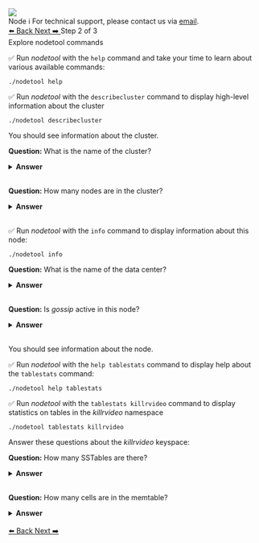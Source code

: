 <!-- TOP -->
<div class="top">
  <img class="scenario-academy-logo" src="https://datastax-academy.github.io/katapod-shared-assets/images/ds-academy-2023.svg" />
  <div class="scenario-title-section">
    <span class="scenario-title">Node</span>
    <span class="scenario-subtitle">ℹ️ For technical support, please contact us via <a href="mailto:academy@datastax.com">email</a>.</span>
  </div>
</div>

<!-- NAVIGATION -->
<div id="navigation-top" class="navigation-top">
 <a href='command:katapod.loadPage?[{"step":"step1"}]'
   class="btn btn-dark navigation-bottom-left">⬅️ Back
 </a>
  <a href='command:katapod.loadPage?[{"step":"step3"}]' 
    class="btn btn-dark navigation-top-right">Next ➡️
  </a>
<span class="step-count"> Step 2 of 3</span>
</div>

<!-- CONTENT -->

<div class="step-title">Explore nodetool commands</div>


✅ Run *nodetool* with the `help` command and take your time to learn about various available commands:
```
./nodetool help
```

✅ Run *nodetool* with the `describecluster` command to display high-level information about the cluster
```
./nodetool describecluster
```

You should see information about the cluster. 

**Question:** What is the name of the cluster?

<details><summary><b>Answer</b></summary>
<p>
The cluster is called <i>Test Cluster</i>.
</p>
</details>
<br>

**Question:** How many nodes are in the cluster?

<details><summary><b>Answer</b></summary>
<p>
The cluster has 1 node.
</p>
</details>
<br>


✅ Run *nodetool* with the `info` command to display information about this node:
```
./nodetool info
```

**Question:** What is the name of the data center?

<details><summary><b>Answer</b></summary>
<p>
The data center is called <i>datacenter1</i>.
</p>
</details>
<br>

**Question:** Is *gossip* active in this node?

<details><summary><b>Answer</b></summary>
<p>
Yes, <i>gossip</i> is active in this node.
</p>
</details>
<br>

You should see information about the node.

✅ Run *nodetool* with the `help tablestats` command to display help about the `tablestats` command:
```
./nodetool help tablestats
```

✅ Run *nodetool* with the `tablestats killrvideo` command to display statistics on tables in the *killrvideo* namespace
```
./nodetool tablestats killrvideo
```

Answer these questions about the *killrvideo* keyspace:

**Question:** How many SSTables are there?

<details><summary><b>Answer</b></summary>
<p>
There are no SSTables because the data is still in the memtable (and commit log) and has not been flushed to disk.
</p>
</details>
<br>

**Question:** How many cells are in the memtable?

<details><summary><b>Answer</b></summary>
<p>
There are 2 cells in the memtable.
</p>
</details>
<br>

<!-- NAVIGATION -->
<div id="navigation-bottom" class="navigation-bottom">
  <a href='command:katapod.loadPage?[{"step":"step1"}]'
   class="btn btn-dark navigation-bottom-left">⬅️ Back
 </a>
  <a href='command:katapod.loadPage?[{"step":"step3"}]' 
    class="btn btn-dark navigation-top-right">Next ➡️
  </a>
</div>

